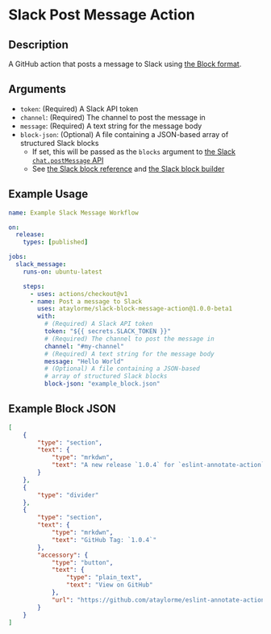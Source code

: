 # Slack Post Message Action

## Description

A GitHub action that posts a message to Slack using [the Block format](https://api.slack.com/reference/block-kit/blocks).

## Arguments

- `token`: (Required) A Slack API token
- `channel`: (Required) The channel to post the message in
- `message`: (Required) A text string for the message body
- `block-json`: (Optional) A file containing a JSON-based array of structured Slack blocks
  - If set, this will be passed as the `blocks` argument to [the Slack `chat.postMessage` API](https://api.slack.com/methods/chat.postMessage)
  - See [the Slack block reference](https://api.slack.com/reference/block-kit/blocks) and [the Slack block builder](https://api.slack.com/tools/block-kit-builder)

## Example Usage

```yml
name: Example Slack Message Workflow

on:
  release:
    types: [published]

jobs:
  slack_message:
    runs-on: ubuntu-latest

    steps:
      - uses: actions/checkout@v1
      - name: Post a message to Slack
        uses: ataylorme/slack-block-message-action@1.0.0-beta1
        with:
          # (Required) A Slack API token
          token: "${{ secrets.SLACK_TOKEN }}"
          # (Required) The channel to post the message in
          channel: "#my-channel"
          # (Required) A text string for the message body
          message: "Hello World"
          # (Optional) A file containing a JSON-based 
          # array of structured Slack blocks
          block-json: "example_block.json"
```

## Example Block JSON

```json
[
    {
        "type": "section",
        "text": {
            "type": "mrkdwn",
            "text": "A new release `1.0.4` for `eslint-annotate-action` was published!"
        }
    },
    {
        "type": "divider"
    },
    {
        "type": "section",
        "text": {
            "type": "mrkdwn",
            "text": "GitHub Tag: `1.0.4`"
        },
        "accessory": {
            "type": "button",
            "text": {
                "type": "plain_text",
                "text": "View on GitHub"
            },
            "url": "https://github.com/ataylorme/eslint-annotate-action/releases/tag/1.0.4"
        }
    }
]
```
